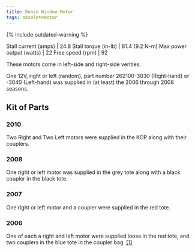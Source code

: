 ```yaml
---
title: Denso Window Motor
tags: obsoletemotor
---
```


{% include outdated-warning %}

Stall current (amps) | 24.8
Stall torque (in-lb) | 81.4 (9.2 N-m)
Max power output (watts) | 22
Free speed (rpm) | 92

These motors come in left-side and right-side verities.

One 12V, right or left (random), part number 262100-3030 (Right-hand) or -3040 (Left-hand) was supplied in (at least) the 2006 through 2008 seasons.

## Kit of Parts

### 2010

Two Right and Two Left motors were supplied in the KOP along with their couplers.

### 2008

One right or left motor was supplied in the grey tote along with a black coupler in the black tote.

### 2007

One right or left motor and a coupler were supplied in the red tote.

### 2006

One of each a right and left motor were supplied loose in the red tote, and two couplers in the blue tote in the coupler bag. [[1]](http://www2.usfirst.org/2006comp/Manual/5-The_Robot_Rev_F.pdf "http://www2.usfirst.org/2006comp/Manual/5-The_Robot_Rev_F.pdf")